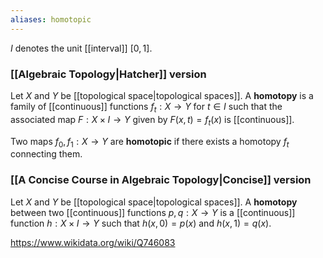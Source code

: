 ```yaml
---
aliases: homotopic
---
```

$I$ denotes the unit [[interval]] $[0,1]$.
### [[Algebraic Topology|Hatcher]] version
Let $X$ and $Y$ be [[topological space|topological spaces]]. A **homotopy** is a family of [[continuous]] functions $f_t:X\to Y$ for $t\in I$ such that the associated map $F:X\times I\to Y$ given by $F(x,t) = f_t(x)$ is [[continuous]].

Two maps $f_0,f_1:X\to Y$ are **homotopic** if there exists a homotopy $f_t$ connecting them.

### [[A Concise Course in Algebraic Topology|Concise]] version
Let $X$ and $Y$ be [[topological space|topological spaces]]. A **homotopy** between two [[continuous]] functions $p,q:X\to Y$ is a [[continuous]] function $h: X\times I\to Y$ such that $h(x,0) = p(x)$ and $h(x,1) = q(x)$. 

https://www.wikidata.org/wiki/Q746083